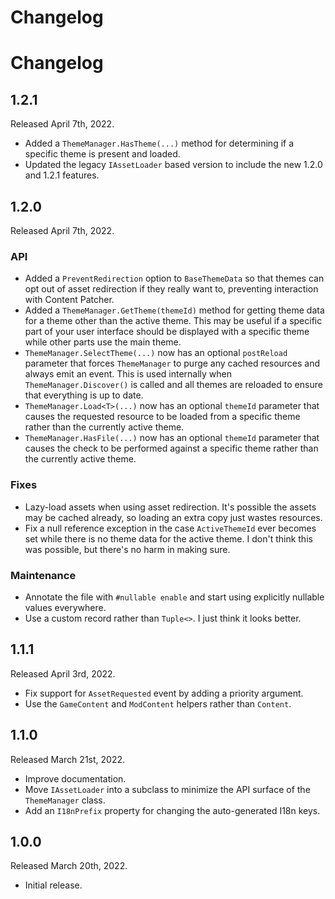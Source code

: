 ﻿# Changelog

# Changelog

## 1.2.1
Released April 7th, 2022.

* Added a `ThemeManager.HasTheme(...)` method for determining if a specific
  theme is present and loaded.
* Updated the legacy `IAssetLoader` based version to include the new 1.2.0
  and 1.2.1 features.


## 1.2.0
Released April 7th, 2022.

### API

* Added a `PreventRedirection` option to `BaseThemeData` so that themes
  can opt out of asset redirection if they really want to, preventing
  interaction with Content Patcher.
* Added a `ThemeManager.GetTheme(themeId)` method for getting theme data
  for a theme other than the active theme. This may be useful if a
  specific part of your user interface should be displayed with a specific
  theme while other parts use the main theme.
* `ThemeManager.SelectTheme(...)` now has an optional `postReload` parameter
  that forces `ThemeManager` to purge any cached resources and always emit an
  event. This is used internally when `ThemeManager.Discover()` is called and
  all themes are reloaded to ensure that everything is up to date.
* `ThemeManager.Load<T>(...)` now has an optional `themeId` parameter that
  causes the requested resource to be loaded from a specific theme rather than
  the currently active theme.
* `ThemeManager.HasFile(...)` now has an optional `themeId` parameter that
  causes the check to be performed against a specific theme rather than the
  currently active theme.

### Fixes

* Lazy-load assets when using asset redirection. It's possible the assets
  may be cached already, so loading an extra copy just wastes resources.
* Fix a null reference exception in the case `ActiveThemeId` ever becomes
  set while there is no theme data for the active theme. I don't think
  this was possible, but there's no harm in making sure.

### Maintenance

* Annotate the file with `#nullable enable` and start using explicitly
  nullable values everywhere. 
* Use a custom record rather than `Tuple<>`. I just think it looks better.


## 1.1.1
Released April 3rd, 2022.

* Fix support for `AssetRequested` event by adding a priority argument.
* Use the `GameContent` and `ModContent` helpers rather than `Content`.

## 1.1.0
Released March 21st, 2022.

* Improve documentation.
* Move `IAssetLoader` into a subclass to minimize the API surface of
  the `ThemeManager` class.
* Add an `I18nPrefix` property for changing the auto-generated I18n keys.

## 1.0.0
Released March 20th, 2022.

* Initial release.
